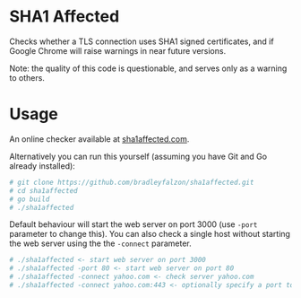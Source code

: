 SHA1 Affected
============

Checks whether a TLS connection uses SHA1 signed certificates, and if Google Chrome will raise warnings in near future
versions.

Note: the quality of this code is questionable, and serves only as a warning to others.

Usage
=====

An online checker available at [sha1affected.com](http://sha1affected.com).

Alternatively you can run this yourself (assuming you have Git and Go already installed):

```bash
# git clone https://github.com/bradleyfalzon/sha1affected.git
# cd sha1affected
# go build
# ./sha1affected
```

Default behaviour will start the web server on port 3000 (use ```-port``` parameter to change this). You can also check
a single host without starting the web server using the the ```-connect``` parameter.

```bash
# ./sha1affected <- start web server on port 3000
# ./sha1affected -port 80 <- start web server on port 80
# ./sha1affected -connect yahoo.com <- check server yahoo.com
# ./sha1affected -connect yahoo.com:443 <- optionally specify a port to connect to
```
